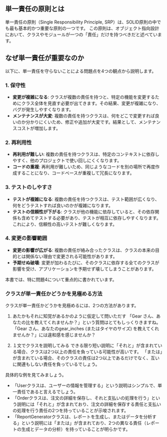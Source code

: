 ## 単一責任の原則とは

単一責任の原則（Single Responsibility Principle, SRP）は、SOLID原則の中でも最も基本的かつ重要な原則の一つです。
この原則は、オブジェクト指向設計において、クラスやモジュールが一つの「責任」だけを持つべきだと述べています。

## なぜ単一責任が重要なのか

以下に、単一責任を守らないことによる問題点を4つの観点から説明します。

### 1. 保守性

- **変更が複雑になる**: クラスが複数の責任を持つと、特定の機能を変更するためにクラス全体を見直す必要が出てきます。その結果、変更が複雑になり、バグが発生しやすくなります。
- **メンテナンスが大変**: 複数の責任を持つクラスは、何をどこで変更すれば良いのか分かりにくいため、修正や追加が大変です。結果として、メンテナンスコストが増加します。

### 2. 再利用性

- **再利用が難しい**: 複数の責任を持つクラスは、特定のコンテキストに依存しやすく、他のプロジェクトで使い回しにくくなります。
- **コードの重複**: 再利用が難しいため、同じようなコードを別の場所で再度作成することになり、コードベースが重複して冗長になります。

### 3. テストのしやすさ

- **テストが複雑になる**: 複数の責任を持つクラスは、テスト範囲が広くなり、何をどうテストすれば良いのかが複雑になります。
- **テストの信頼性が下がる**: クラスが他の機能に依存していると、その依存関係も含めてテストする必要があり、テストが相互に依存しやすくなります。これにより、信頼性の高いテストが難しくなります。

### 4. 変更の影響範囲

- **変更の影響が広がる**: 複数の責任が絡み合ったクラスは、クラスの本来の目的とは関係ない理由で変更される可能性があります。
- **予期せぬ破壊**: 変更が加わるたびに、そのクラスに依存する全てのクラスが影響を受け、アプリケーションを予期せず壊してしまうことがあります。

本書では、特に問題4について重点的に書かれています。

### クラスが単一責任かどうかを見極める方法
クラスが単一責任かどうかを見極めるには、2つの方法があります。

1. あたかもそれに知覚があるかのように仮定して問いただす
「Gear さん、あなたの比を教えてくれませんか？」という質問はとてもしっくりきますね。
「Gear さん、あなたのgear_inches (またはタイヤのサイズ) を教えてくれませんか？」には違和感を感じませんか？

2. １文でクラスを説明してみる
できる限り短い説明に「それと」が含まれている場合、クラスは2つ以上の責任を負っている可能性が高いです。
「または」が含まれている場合、そのクラスの責任は2つ以上であるだけでなく、互いに関連もしない責任を負っているでしょう。

具体的な例を見てみましょう。
- 「Userクラスは、ユーザーの情報を管理する」という説明はシンプルで、単一責任であると言えるでしょう。
- 「Orderクラスは、注文の詳細を保存し、それと支払いの処理を行う」という説明には「それと」が含まれており、注文の詳細を保存する責任と支払いの処理を行う責任の2つを持っていることが示唆されます。
- 「ReportGeneratorクラスは、レポートを生成し、またはデータを分析する」という説明には「または」が含まれており、2つの異なる責任（レポートの生成とデータの分析）を持っていることが明らかです。

